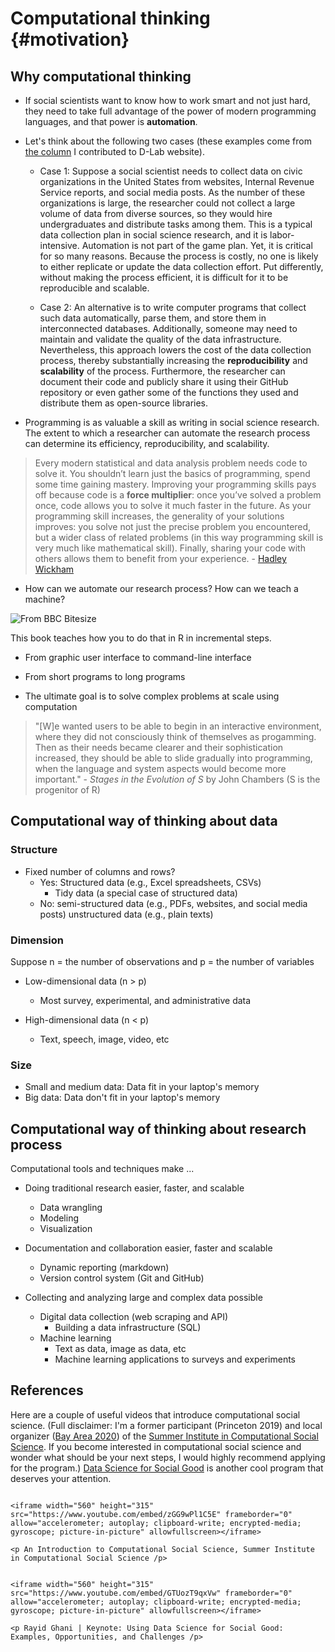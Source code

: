 
# Computational thinking {#motivation}



## Why computational thinking 

- If social scientists want to know how to work smart and not just hard, they need to take full advantage of the power of modern programming languages, and that power is **automation**.

- Let's think about the following two cases (these examples come from [the column](https://dlab.berkeley.edu/blog/why-teaching-social-scientists-how-code-professional-important) I contributed to D-Lab website).

  - Case 1: Suppose a social scientist needs to collect data on civic organizations in the United States from websites, Internal Revenue Service reports, and social media posts. As the number of these organizations is large, the researcher could not collect a large volume of data from diverse sources, so they would hire undergraduates and distribute tasks among them. This is a typical data collection plan in social science research, and it is labor-intensive. Automation is not part of the game plan. Yet, it is critical for so many reasons. Because the process is costly, no one is likely to either replicate or update the data collection effort. Put differently, without making the process efficient, it is difficult for it to be reproducible and scalable. 

  - Case 2: An alternative is to write computer programs that collect such data automatically, parse them, and store them in interconnected databases. Additionally, someone may need to maintain and validate the quality of the data infrastructure. Nevertheless, this approach lowers the cost of the data collection process, thereby substantially increasing the **reproducibility** and **scalability** of the process. Furthermore, the researcher can document their code and publicly share it using their GitHub repository or even gather some of the functions they used and distribute them as open-source libraries. 
  
- Programming is as valuable a skill as writing in social science research. The extent to which a researcher can automate the research process can determine its efficiency, reproducibility, and scalability.
  
> Every modern statistical and data analysis problem needs code to solve it. You shouldn’t learn just the basics of programming, spend some time gaining mastery. Improving your programming skills pays off because code is a **force multiplier**: once you’ve solved a problem once, code allows you to solve it much faster in the future. As your programming skill increases, the generality of your solutions improves: you solve not just the precise problem you encountered, but a wider class of related problems (in this way programming skill is very much like mathematical skill). Finally, sharing your code with others allows them to benefit from your experience. - [Hadley Wickham](https://imstat.org/2014/12/16/hadley-wickham-impact-the-world-by-being-useful/) 

- How can we automate our research process? How can we teach a machine?

![From BBC Bitesize](https://bam.files.bbci.co.uk/bam/live/content/znmb87h/large)

This book teaches how you to do that in R in incremental steps. 

* From graphic user interface to command-line interface 

* From short programs to long programs 

* The ultimate goal is to solve complex problems at scale using computation 

> "[W]e wanted users to be able to begin in an interactive environment, where they did not consciously think of themselves as progamming. Then as their needs became clearer and their sophistication increased, they should be able to slide gradually into programming, when the language and system aspects would become more important." - *Stages in the Evolution of S* by John Chambers (S is the progenitor of R)

## Computational way of thinking about data 

### Structure 

- Fixed number of columns and rows?
  - Yes: Structured data (e.g., Excel spreadsheets, CSVs)
    - Tidy data (a special case of structured data)
  - No: semi-structured data (e.g., PDFs, websites, and social media posts)
        unstructured data (e.g., plain texts)

### Dimension

Suppose n = the number of observations and p = the number of variables 

- Low-dimensional data (n > p)
  - Most survey, experimental, and administrative data 

- High-dimensional data (n < p)
  - Text, speech, image, video, etc  

### Size 

- Small and medium data: Data fit in your laptop's memory 
- Big data: Data don't fit in your laptop's memory

## Computational way of thinking about research process

Computational tools and techniques make ... 

- Doing traditional research easier, faster, and scalable
  - Data wrangling 
  - Modeling 
  - Visualization 

- Documentation and collaboration easier, faster and scalable 
  - Dynamic reporting (markdown)
  - Version control system (Git and GitHub)

- Collecting and analyzing large and complex data possible 
  - Digital data collection (web scraping and API)
      - Building a data infrastructure (SQL)
  - Machine learning 
      - Text as data, image as data, etc 
      - Machine learning applications to surveys and experiments 
      
## References 

Here are a couple of useful videos that introduce computational social science. (Full disclaimer: I'm a former participant (Princeton 2019) and local organizer ([Bay Area 2020](https://sicss.io/2020/bay_area/)) of the [Summer Institute in Computational Social Science](https://sicss.io/). If you become interested in computational social science and wonder what should be your next steps, I would highly recommend applying for the program.) [Data Science for Social Good](https://www.dssgfellowship.org/) is another cool program that deserves your attention.

```{=html}

<iframe width="560" height="315" src="https://www.youtube.com/embed/zGG9wPl1C5E" frameborder="0" allow="accelerometer; autoplay; clipboard-write; encrypted-media; gyroscope; picture-in-picture" allowfullscreen></iframe>

<p An Introduction to Computational Social Science, Summer Institute in Computational Social Science /p>

```

```{=html}

<iframe width="560" height="315" src="https://www.youtube.com/embed/GTUozT9qxVw" frameborder="0" allow="accelerometer; autoplay; clipboard-write; encrypted-media; gyroscope; picture-in-picture" allowfullscreen></iframe>

<p Rayid Ghani | Keynote: Using Data Science for Social Good: Examples, Opportunities, and Challenges /p>

```
